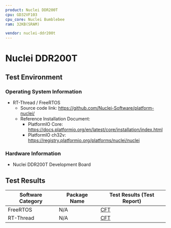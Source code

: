 ```yaml
---
product: Nuclei DDR200T
cpu: GD32VF103
cpu_core: Nuclei Bumblebee
ram: 32KB(SRAM)

vendor: nuclei-ddr200t
---
```


# Nuclei DDR200T

## Test Environment

### Operating System Information

- RT-Thread / FreeRTOS
    - Source code link: https://github.com/Nuclei-Software/platform-nuclei/
    - Reference Installation Document:
        - PlatformIO Core: https://docs.platformio.org/en/latest/core/installation/index.html
        - PlatformIO ch32v: https://registry.platformio.org/platforms/nuclei/nuclei


### Hardware Information

- Nuclei DDR200T Development Board

## Test Results

| Software Category | Package Name | Test Results (Test Report) |
| ----------------- | ------------ | -------------------------- |
| FreeRTOS          | N/A          | [CFT][FreeRTOS]            |
| RT-Thread         | N/A          | [CFT][RTThread]            |

[FreeRTOS]: ./FreeRTOS/README.md
[RTThread]: ./RT-Thread/README.md
